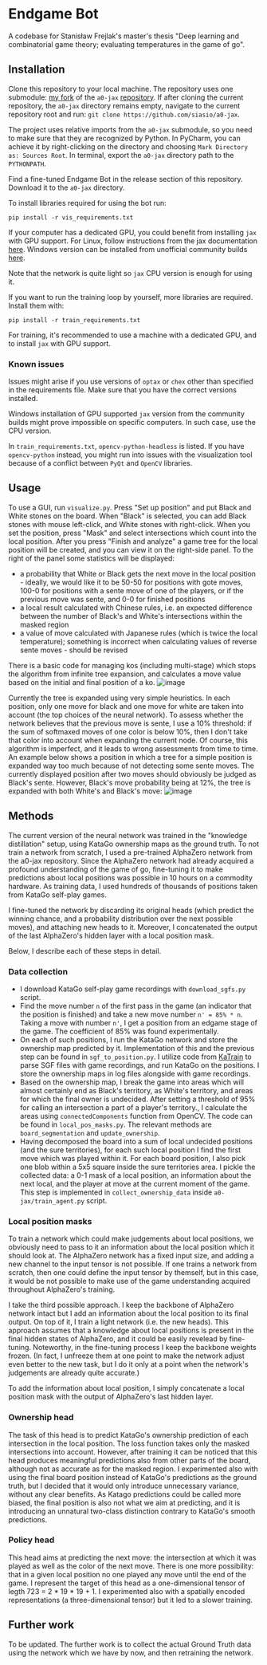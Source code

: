 # Endgame Bot
A codebase for Stanisław Frejlak's master's thesis "Deep learning and combinatorial game theory; evaluating temperatures in the game of go".

## Installation

Clone this repository to your local machine. The repository uses one submodule: [my fork](https://github.com/siasio/a0-jax) of the `a0-jax` [repository](https://github.com/NTT123/a0-jax). If after cloning the current repository, the `a0-jax` directory remains empty, navigate to the current repository root and run: `git clone https://github.com/siasio/a0-jax`.

The project uses relative imports from the `a0-jax` submodule, so you need to make sure that they are recognized by Python. In PyCharm, you can achieve it by right-clicking on the directory and choosing `Mark Directory as: Sources Root`. In terminal, export the `a0-jax` directory path to the `PYTHONPATH`.

Find a fine-tuned Endgame Bot in the release section of this repository. Download it to the `a0-jax` directory.

To install libraries required for using the bot run:

`pip install -r vis_requirements.txt`

If your computer has a dedicated GPU, you could benefit from installing `jax` with GPU support. For Linux, follow instructions from the jax documentation [here](https://jax.readthedocs.io/en/latest/installation.html). Windows version can be installed from unofficial community builds [here](https://github.com/cloudhan/jax-windows-builder).

Note that the network is quite light so `jax` CPU version is enough for using it.

If you want to run the training loop by yourself, more libraries are required. Install them with:

`pip install -r train_requirements.txt`

For training, it's recommended to use a machine with a dedicated GPU, and to install `jax` with GPU support.

### Known issues

Issues might arise if you use versions of `optax` or `chex` other than specified in the requirements file. Make sure that you have the correct versions installed.

Windows installation of GPU supported `jax` version from the community builds might prove impossible on specific computers. In such case, use the CPU version.

In `train_requirements.txt`, `opencv-python-headless` is listed. If you have `opencv-python` instead, you might run into issues with the visualization tool because of a conflict between `PyQt` and `OpenCV` libraries.

## Usage

To use a GUI, run `visualize.py`. Press "Set up position" and put Black and White stones on the board. When "Black" is selected, you can add Black stones with mouse left-click, and White stones with right-click. When you set the position, press "Mask" and select intersections which count into the local position. After you press "Finish and analyze" a game tree for the local position will be created, and you can view it on the right-side panel. To the right of the panel some statistics will be displayed: 
 - a probability that White or Black gets the next move in the local position - ideally, we would like it to be 50-50 for positions with gote moves, 100-0 for positions with a sente move of one of the players, or if the previous move was sente, and 0-0 for finished positions
 - a local result calculated with Chinese rules, i.e. an expected difference between the number of Black's and White's intersections within the masked region
 - a value of move calculated with Japanese rules (which is twice the local temperature); something is incorrect when calculating values of reverse sente moves - should be revised

There is a basic code for managing kos (including multi-stage) which stops the algorithm from infinite tree expansion, and calculates a move value based on the initial and final position of a ko.
![image](https://github.com/siasio/EndgameBot/assets/39811817/355dda7a-4826-4ef1-abc1-52cf44e0434b)

Currently the tree is expanded using very simple heuristics. In each position, only one move for black and one move for white are taken into account (the top choices of the neural network). To assess whether the network believes that the previous move is sente, I use a 10% threshold: if the sum of softmaxed moves of one color is below 10%, then I don't take that color into account when expanding the current node. Of course, this algorithm is imperfect, and it leads to wrong assessments from time to time. An example below shows a position in which a tree for a simple position is expanded way too much because of not detecting some sente moves. The currently displayed position after two moves should obviously be judged as Black's sente. However, Black's move probability being at 12%, the tree is expanded with both White's and Black's move:
![image](https://github.com/siasio/EndgameBot/assets/39811817/667a16c3-e298-4f1f-90da-fc20516b48ad)

## Methods

The current version of the neural network was trained in the "knowledge distillation" setup, using KataGo ownership maps as the ground truth. To not train a network from scratch, I used a pre-trained AlphaZero network from the a0-jax repository. Since the AlphaZero network had already acquired a profound understanding of the game of go, fine-tuning it to make predictions about local positions was possible in 10 hours on a commodity hardware. As training data, I used hundreds of thousands of positions taken from KataGo self-play games.

I fine-tuned the network by discarding its original heads (which predict the winning chance, and a probability distribution over the next possible moves), and attaching new heads to it. Moreover, I concatenated the output of the last AlphaZero's hidden layer with a local position mask.

Below, I describe each of these steps in detail.

### Data collection

- I download KataGo self-play game recordings with `download_sgfs.py` script.
- Find the move number `n` of the first pass in the game (an indicator that the position is finished) and take a new move number `n' = 85% * n`. Taking a move with number `n'`, I get a position from an edgame stage of the game. The coefficient of 85% was found experimentally.
- On each of such positions, I run the KataGo network and store the ownership map predicted by it. Implementation of this and the previous step can be found in `sgf_to_position.py`. I utilize code from [KaTrain](https://github.com/sanderland/katrain/) to parse SGF files with game recordings, and run KataGo on the positions. I store the ownership maps in log files alongside with game recordings.
- Based on the ownership map, I break the game into areas which will almost certainly end as Black's territory, as White's territory, and areas for which the final owner is undecided. After setting a threshold of 95% for calling an intersection a part of a player's territory., I calculate the areas using `connectedComponents` function from OpenCV. The code can be found in `local_pos_masks.py`. The relevant methods are `board_segmentation` and `update_ownership`.
- Having decomposed the board into a sum of local undecided positions (and the sure territories), for each such local position I find the first move which was played within it. For each board position, I also pick one blob within a 5x5 square inside the sure territories area. I pickle the collected data: a 0-1 mask of a local position, an information about the next local, and the player at move at the current moment of the game. This step is implemented in `collect_ownership_data` inside `a0-jax/train_agent.py` script.

### Local position masks

To train a network which could make judgements about local positions, we obviously need to pass to it an information about the local position which it should look at. The AlphaZero network has a fixed input size, and adding a new channel to the input tensor is not possible. If one trains a network from scratch, then one could define the input tensor by themself, but in this case, it would be not possible to make use of the game understanding acquired throughout AlphaZero's training.

I take the third possible approach. I keep the backbone of AlphaZero network intact but I add an information about the local position to its final output. On top of it, I train a light network (i.e. the new heads). This approach assumes that a knowledge about local positions is present in the final hidden states of AlphaZero, and it could be easily revelead by fine-tuning. Noteworthy, in the fine-tuning process I keep the backbone weights frozen. (In fact, I unfreeze them at one point to make the network adjust even better to the new task, but I do it only at a point when the network's judgements are already quite accurate.)

To add the information about local position, I simply concatenate a local position mask with the output of AlphaZero's last hidden layer.

### Ownership head

The task of this head is to predict KataGo's ownership prediction of each intersection in the local position. The loss function takes only the masked intersections into account. However, after training it can be noticed that this head produces meaningful predictions also from other parts of the board, although not as accurate as for the masked region. I experimented also with using the final board position instead of KataGo's predictions as the ground truth, but I decided that it would only introduce unnecessary variance, without any clear benefits. As Katago predictions could be called more biased, the final position is also not what we aim at predicting, and it is introducing an unnatural two-class distinction contrary to KataGo's smooth predictions.

### Policy head

This head aims at predicting the next move: the intersection at which it was played as well as the color of the next move. There is one more possibility: that in a given local position no one played any move until the end of the game. I represent the target of this head as a one-dimensional tensor of legth 723 = 2 * 19 * 19 + 1. I experimented also with a spatially encoded representations (a three-dimensional tensor) but it led to a slower training.

## Further work

To be updated. The further work is to collect the actual Ground Truth data using the network which we have by now, and then retraining the network.
